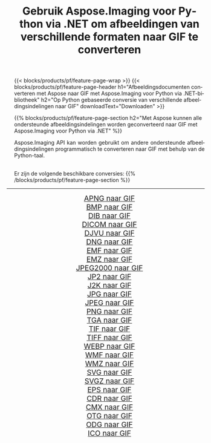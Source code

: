 ﻿---
title: Gebruik Aspose.Imaging voor Python via .NET om afbeeldingen van verschillende formaten naar GIF te converteren 
weight: 3920
url: /nl/python-net/conversion/to/gif 
lang: nl
langdirlevel: 2
locales: zh-hans,ja,it,ru,de,es,fr,nl,id,lt,pl,pt,vi,tr,ko,zh-hant,ar,hi,th,sv,cs,uk,he
description: U kunt Aspose.Imaging voor Python gebruiken via de .NET-bibliotheek om van verschillende formaten naar GIF te converteren
---

{{< blocks/products/pf/feature-page-wrap >}}
{{< blocks/products/pf/feature-page-header h1="Afbeeldingsdocumenten converteren met Aspose naar GIF met Aspose.Imaging voor Python via .NET-bibliotheek" h2="Op Python gebaseerde conversie van verschillende afbeeldingsindelingen naar GIF" downloadText="Downloaden" >}}


{{% blocks/products/pf/feature-page-section  h2="Met Aspose kunnen alle ondersteunde afbeeldingsindelingen worden geconverteerd naar GIF met Aspose.Imaging voor Python via .NET" %}}
<p align=justify>Aspose.Imaging API kan worden gebruikt om andere ondersteunde afbeeldingsindelingen programmatisch te converteren naar GIF met behulp van de Python-taal.</p>
<br/>
Er zijn de volgende beschikbare conversies:
{{% /blocks/products/pf/feature-page-section %}}
<div class="container-fluid productfamilypage bg-gray">
    <div class="convertypes bg-gray agp-content section">
        <div class="container">
		<hr style="margin-left:-20px;"/>
		<div class="row other-converters" style="gap: 10px;font-size: 19px;text-align:center;">
		    <div class='col-md-2 other-converter remove-lp remove-rp'><a href="/imaging/nl/python-net/conversion/apng-to-gif" style="padding:15px;">APNG naar GIF</a></div>
<div class='col-md-2 other-converter remove-lp remove-rp'><a href="/imaging/nl/python-net/conversion/bmp-to-gif" style="padding:15px;">BMP naar GIF</a></div>
<div class='col-md-2 other-converter remove-lp remove-rp'><a href="/imaging/nl/python-net/conversion/dib-to-gif" style="padding:15px;">DIB naar GIF</a></div>
<div class='col-md-2 other-converter remove-lp remove-rp'><a href="/imaging/nl/python-net/conversion/dicom-to-gif" style="padding:15px;">DICOM naar GIF</a></div>
<div class='col-md-2 other-converter remove-lp remove-rp'><a href="/imaging/nl/python-net/conversion/djvu-to-gif" style="padding:15px;">DJVU naar GIF</a></div>
<div class='col-md-2 other-converter remove-lp remove-rp'><a href="/imaging/nl/python-net/conversion/dng-to-gif" style="padding:15px;">DNG naar GIF</a></div>
<div class='col-md-2 other-converter remove-lp remove-rp'><a href="/imaging/nl/python-net/conversion/emf-to-gif" style="padding:15px;">EMF naar GIF</a></div>
<div class='col-md-2 other-converter remove-lp remove-rp'><a href="/imaging/nl/python-net/conversion/emz-to-gif" style="padding:15px;">EMZ naar GIF</a></div>
<div class='col-md-2 other-converter remove-lp remove-rp'><a href="/imaging/nl/python-net/conversion/jpeg2000-to-gif" style="padding:15px;">JPEG2000 naar GIF</a></div>
<div class='col-md-2 other-converter remove-lp remove-rp'><a href="/imaging/nl/python-net/conversion/jp2-to-gif" style="padding:15px;">JP2 naar GIF</a></div>
<div class='col-md-2 other-converter remove-lp remove-rp'><a href="/imaging/nl/python-net/conversion/j2k-to-gif" style="padding:15px;">J2K naar GIF</a></div>
<div class='col-md-2 other-converter remove-lp remove-rp'><a href="/imaging/nl/python-net/conversion/jpg-to-gif" style="padding:15px;">JPG naar GIF</a></div>
<div class='col-md-2 other-converter remove-lp remove-rp'><a href="/imaging/nl/python-net/conversion/jpeg-to-gif" style="padding:15px;">JPEG naar GIF</a></div>
<div class='col-md-2 other-converter remove-lp remove-rp'><a href="/imaging/nl/python-net/conversion/png-to-gif" style="padding:15px;">PNG naar GIF</a></div>
<div class='col-md-2 other-converter remove-lp remove-rp'><a href="/imaging/nl/python-net/conversion/tga-to-gif" style="padding:15px;">TGA naar GIF</a></div>
<div class='col-md-2 other-converter remove-lp remove-rp'><a href="/imaging/nl/python-net/conversion/tif-to-gif" style="padding:15px;">TIF naar GIF</a></div>
<div class='col-md-2 other-converter remove-lp remove-rp'><a href="/imaging/nl/python-net/conversion/tiff-to-gif" style="padding:15px;">TIFF naar GIF</a></div>
<div class='col-md-2 other-converter remove-lp remove-rp'><a href="/imaging/nl/python-net/conversion/webp-to-gif" style="padding:15px;">WEBP naar GIF</a></div>
<div class='col-md-2 other-converter remove-lp remove-rp'><a href="/imaging/nl/python-net/conversion/wmf-to-gif" style="padding:15px;">WMF naar GIF</a></div>
<div class='col-md-2 other-converter remove-lp remove-rp'><a href="/imaging/nl/python-net/conversion/wmz-to-gif" style="padding:15px;">WMZ naar GIF</a></div>
<div class='col-md-2 other-converter remove-lp remove-rp'><a href="/imaging/nl/python-net/conversion/svg-to-gif" style="padding:15px;">SVG naar GIF</a></div>
<div class='col-md-2 other-converter remove-lp remove-rp'><a href="/imaging/nl/python-net/conversion/svgz-to-gif" style="padding:15px;">SVGZ naar GIF</a></div>
<div class='col-md-2 other-converter remove-lp remove-rp'><a href="/imaging/nl/python-net/conversion/eps-to-gif" style="padding:15px;">EPS naar GIF</a></div>
<div class='col-md-2 other-converter remove-lp remove-rp'><a href="/imaging/nl/python-net/conversion/cdr-to-gif" style="padding:15px;">CDR naar GIF</a></div>
<div class='col-md-2 other-converter remove-lp remove-rp'><a href="/imaging/nl/python-net/conversion/cmx-to-gif" style="padding:15px;">CMX naar GIF</a></div>
<div class='col-md-2 other-converter remove-lp remove-rp'><a href="/imaging/nl/python-net/conversion/otg-to-gif" style="padding:15px;">OTG naar GIF</a></div>
<div class='col-md-2 other-converter remove-lp remove-rp'><a href="/imaging/nl/python-net/conversion/odg-to-gif" style="padding:15px;">ODG naar GIF</a></div>
<div class='col-md-2 other-converter remove-lp remove-rp'><a href="/imaging/nl/python-net/conversion/ico-to-gif" style="padding:15px;">ICO naar GIF</a></div>
                </div>
        </div>
    </div>
</div>
<br/>

